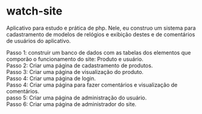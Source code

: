 # watch-site
Aplicativo para estudo e prática de php. Nele, eu construo um sistema para cadastramento de modelos de relógios e exibição destes e de comentários de usuários do aplicativo.

Passo 1: construir um banco de dados com as tabelas dos elementos que comporão o funcionamento do site: Produto e usuário. <br>
Passo 2: Criar uma página de cadastramento de produtos.<br>
Passo 3: Criar uma página de visualização do produto.<br>
Passo 4: Criar uma página de login.<br>
Passo 4: Criar uma página para fazer comentários e visualização de comentários.<br>
passo 5: Criar uma página de administração do usuário.<br>
Passo 6: Criar uma página de administrador do site.<br>
